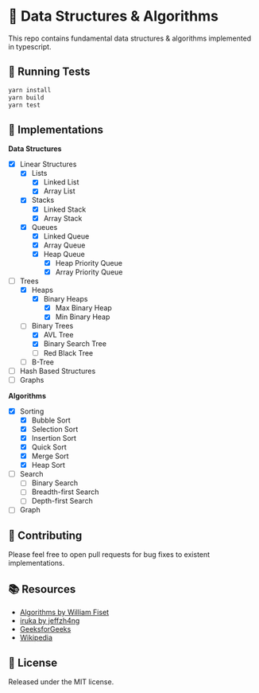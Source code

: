 # 📕 Data Structures & Algorithms

This repo contains fundamental data structures & algorithms implemented in typescript.

## 🧪 Running Tests
```sh
yarn install
yarn build
yarn test
```

## 📝 Implementations

**Data Structures**
* [x] Linear Structures
  * [x] Lists
    * [x] Linked List
    * [x] Array List
  * [x] Stacks
    * [x] Linked Stack
    * [x] Array Stack
  * [x] Queues
    * [x] Linked Queue
    * [x] Array Queue
    * [x] Heap Queue
      * [x] Heap Priority Queue
      * [x] Array Priority Queue
* [ ] Trees
  * [x] Heaps
    * [x] Binary Heaps
      * [x] Max Binary Heap
      * [x] Min Binary Heap
  * [ ] Binary Trees
    * [x] AVL Tree
    * [x] Binary Search Tree
    * [ ] Red Black Tree
  * [ ] B-Tree
* [ ] Hash Based Structures
* [ ] Graphs

**Algorithms**
* [x] Sorting
  * [x] Bubble Sort
  * [x] Selection Sort
  * [x] Insertion Sort
  * [x] Quick Sort
  * [x] Merge Sort
  * [x] Heap Sort
* [ ] Search
  * [ ] Binary Search
  * [ ] Breadth-first Search
  * [ ] Depth-first Search
* [ ] Graph

## 🤝 Contributing

Please feel free to open pull requests for bug fixes to existent implementations.

## 📚 Resources

* [Algorithms by William Fiset](https://github.com/williamfiset/Algorithms)
* [iruka by jeffzh4ng](https://github.com/jeffzh4ng/iruka/)
* [GeeksforGeeks](https://www.geeksforgeeks.org/data-structures/)
* [Wikipedia](https://en.wikipedia.org/wiki/List_of_data_structures)

## 📃 License

Released under the MIT license.